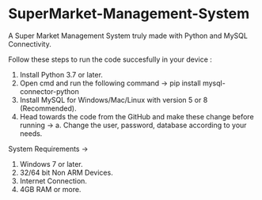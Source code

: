 # SuperMarket-Management-System

A Super Market Management System truly made with Python and MySQL Connectivity.

Follow these steps to run the code succesfully in your device :
1. Install Python 3.7 or later.
2. Open cmd and run the following command -> pip install mysql-connector-python
3. Install MySQL for Windows/Mac/Linux with version 5 or 8 (Recommended).
4. Head towards the code from the GitHub and make these change before running -> a. Change the user, password, database according to your needs.

System Requirements ->
1. Windows 7 or later.
2. 32/64 bit Non ARM Devices.
3. Internet Connection.
4. 4GB RAM or more.

